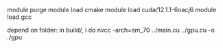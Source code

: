 module purge
module load cmake
module load cuda/12.1.1-6oacj6
module load gcc


depend on folder:
in build/, i do nvcc -arch=sm_70 ../main.cu ../gpu.cu -o ./gpu
